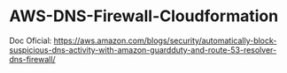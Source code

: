 # AWS-DNS-Firewall-Cloudformation
Doc Oficial: https://aws.amazon.com/blogs/security/automatically-block-suspicious-dns-activity-with-amazon-guardduty-and-route-53-resolver-dns-firewall/
